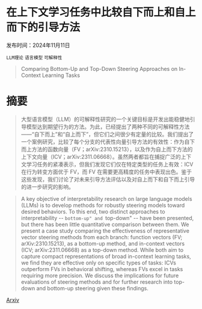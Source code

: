 # 在上下文学习任务中比较自下而上和自上而下的引导方法

发布时间：2024年11月11日

`LLM理论` `语言模型` `可解释性`

> Comparing Bottom-Up and Top-Down Steering Approaches on In-Context Learning Tasks

# 摘要

> 大型语言模型（LLM）的可解释性研究的一个关键目标是开发出能稳健地引导模型达到期望行为的方法。为此，已经提出了两种不同的可解释性方法——“自下而上”和“自上而下”，但它们之间很少有定量的比较。我们提出了一个案例研究，比较了每个分支的代表性向量引导方法的有效性：作为自下而上方法的函数向量（FV；arXiv:2310.15213），以及作为自上而下方法的上下文向量（ICV；arXiv:2311.06668）。虽然两者都旨在捕捉广泛的上下文学习任务的紧凑表示，但我们发现它们仅在特定类型的任务上有效：ICV 在行为转变方面优于 FV，而 FV 在需要更高精度的任务中表现出色。鉴于这些发现，我们讨论了对未来引导方法评估以及对自上而下和自下而上引导的进一步研究的影响。

> A key objective of interpretability research on large language models (LLMs) is to develop methods for robustly steering models toward desired behaviors. To this end, two distinct approaches to interpretability -- ``bottom-up" and ``top-down" -- have been presented, but there has been little quantitative comparison between them. We present a case study comparing the effectiveness of representative vector steering methods from each branch: function vectors (FV; arXiv:2310.15213), as a bottom-up method, and in-context vectors (ICV; arXiv:2311.06668) as a top-down method. While both aim to capture compact representations of broad in-context learning tasks, we find they are effective only on specific types of tasks: ICVs outperform FVs in behavioral shifting, whereas FVs excel in tasks requiring more precision. We discuss the implications for future evaluations of steering methods and for further research into top-down and bottom-up steering given these findings.

[Arxiv](https://arxiv.org/abs/2411.07213)